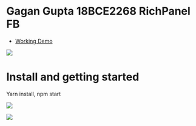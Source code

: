 # Gagan Gupta 18BCE2268 RichPanel FB 

- <a href="https://firebasestorage.googleapis.com/v0/b/richpanel-ae850.appspot.com/o/WhatsApp%20Video%202021-08-11%20at%203.34.10%20PM.mp4?alt=media&token=7c4c9090-225d-4bb3-aa15-a0a77f4559b7" >Working Demo</a>

![](https://firebasestorage.googleapis.com/v0/b/richpanel-ae850.appspot.com/o/Capture.PNG?alt=media&token=e2156636-98f7-43ce-a655-ee05540cae16)

# Install and getting started
Yarn install, 
npm start



![](https://firebasestorage.googleapis.com/v0/b/richpanel-ae850.appspot.com/o/Capture2.PNG?alt=media&token=a8140332-d86f-456d-b580-74eab8979d10)

![](https://firebasestorage.googleapis.com/v0/b/richpanel-ae850.appspot.com/o/Capture3.PNG?alt=media&token=2688a7dd-521e-4072-8ed8-2c996cb6e1cb)

